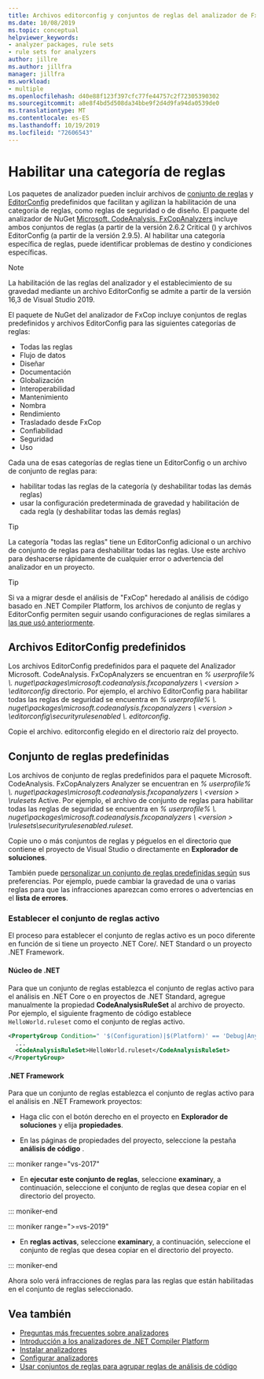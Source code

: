 ```yaml
---
title: Archivos editorconfig y conjuntos de reglas del analizador de FxCop
ms.date: 10/08/2019
ms.topic: conceptual
helpviewer_keywords:
- analyzer packages, rule sets
- rule sets for analyzers
author: jillre
ms.author: jillfra
manager: jillfra
ms.workload:
- multiple
ms.openlocfilehash: d40e88f123f397cfc77fe44757c2f72305390302
ms.sourcegitcommit: a8e8f4bd5d508da34bbe9f2d4d9fa94da0539de0
ms.translationtype: MT
ms.contentlocale: es-ES
ms.lasthandoff: 10/19/2019
ms.locfileid: "72606543"
---
```

# <a name="enable-a-category-of-rules"></a>Habilitar una categoría de reglas

Los paquetes de analizador pueden incluir archivos de [conjunto de reglas](using-rule-sets-to-group-code-analysis-rules.md) y [EditorConfig](use-roslyn-analyzers.md#set-rule-severity-in-an-editorconfig-file) predefinidos que facilitan y agilizan la habilitación de una categoría de reglas, como reglas de seguridad o de diseño. El paquete del analizador de NuGet [Microsoft. CodeAnalysis. FxCopAnalyzers](https://www.nuget.org/packages/Microsoft.CodeAnalysis.FxCopAnalyzers/) incluye ambos conjuntos de reglas (a partir de la versión 2.6.2 Critical () y archivos EditorConfig (a partir de la versión 2.9.5). Al habilitar una categoría específica de reglas, puede identificar problemas de destino y condiciones específicas.

> [!NOTE]
> La habilitación de las reglas del analizador y el establecimiento de su gravedad mediante un archivo EditorConfig se admite a partir de la versión 16,3 de Visual Studio 2019.

El paquete de NuGet del analizador de FxCop incluye conjuntos de reglas predefinidos y archivos EditorConfig para las siguientes categorías de reglas:

- Todas las reglas
- Flujo de datos
- Diseñar
- Documentación
- Globalización
- Interoperabilidad
- Mantenimiento
- Nombra
- Rendimiento
- Trasladado desde FxCop
- Confiabilidad
- Seguridad
- Uso

Cada una de esas categorías de reglas tiene un EditorConfig o un archivo de conjunto de reglas para:

- habilitar todas las reglas de la categoría (y deshabilitar todas las demás reglas)
- usar la configuración predeterminada de gravedad y habilitación de cada regla (y deshabilitar todas las demás reglas)

> [!TIP]
> La categoría "todas las reglas" tiene un EditorConfig adicional o un archivo de conjunto de reglas para deshabilitar todas las reglas. Use este archivo para deshacerse rápidamente de cualquier error o advertencia del analizador en un proyecto.

> [!TIP]
> Si va a migrar desde el análisis de "FxCop" heredado al análisis de código basado en .NET Compiler Platform, los archivos de conjunto de reglas y EditorConfig permiten seguir usando configuraciones de reglas similares a [las que usó anteriormente](rule-set-reference.md).

## <a name="predefined-editorconfig-files"></a>Archivos EditorConfig predefinidos

Los archivos EditorConfig predefinidos para el paquete del Analizador Microsoft. CodeAnalysis. FxCopAnalyzers se encuentran en *% userprofile% \\. nuget\packages\microsoft.codeanalysis.fxcopanalyzers \\ \<version \> \editorconfig* directorio. Por ejemplo, el archivo EditorConfig para habilitar todas las reglas de seguridad se encuentra en *% userprofile% \\. nuget\packages\microsoft.codeanalysis.fxcopanalyzers \\ \<version \> \editorconfig\securityrulesenabled \\. editorconfig*.

Copie el archivo. editorconfig elegido en el directorio raíz del proyecto.

## <a name="predefined-rule-sets"></a>Conjunto de reglas predefinidas

Los archivos de conjunto de reglas predefinidos para el paquete Microsoft. CodeAnalysis. FxCopAnalyzers Analyzer se encuentran en *% userprofile% \\. nuget\packages\microsoft.codeanalysis.fxcopanalyzers \\ \<version \> \rulesets* Active. Por ejemplo, el archivo de conjunto de reglas para habilitar todas las reglas de seguridad se encuentra en *% userprofile% \\. nuget\packages\microsoft.codeanalysis.fxcopanalyzers \\ \<version \> \rulesets\securityrulesenabled.ruleset*.

Copie uno o más conjuntos de reglas y péguelos en el directorio que contiene el proyecto de Visual Studio o directamente en **Explorador de soluciones**.

También puede [personalizar un conjunto de reglas predefinidas según](how-to-create-a-custom-rule-set.md) sus preferencias. Por ejemplo, puede cambiar la gravedad de una o varias reglas para que las infracciones aparezcan como errores o advertencias en el **lista de errores**.

### <a name="set-the-active-rule-set"></a>Establecer el conjunto de reglas activo

El proceso para establecer el conjunto de reglas activo es un poco diferente en función de si tiene un proyecto .NET Core/. NET Standard o un proyecto .NET Framework.

#### <a name="net-core"></a>Núcleo de .NET

Para que un conjunto de reglas establezca el conjunto de reglas activo para el análisis en .NET Core o en proyectos de .NET Standard, agregue manualmente la propiedad **CodeAnalysisRuleSet** al archivo de proyecto. Por ejemplo, el siguiente fragmento de código establece `HelloWorld.ruleset` como el conjunto de reglas activo.

```xml
<PropertyGroup Condition=" '$(Configuration)|$(Platform)' == 'Debug|AnyCPU' ">
  ...
  <CodeAnalysisRuleSet>HelloWorld.ruleset</CodeAnalysisRuleSet>
</PropertyGroup>
```

#### <a name="net-framework"></a>.NET Framework

Para que un conjunto de reglas establezca el conjunto de reglas activo para el análisis en .NET Framework proyectos:

- Haga clic con el botón derecho en el proyecto en **Explorador de soluciones** y elija **propiedades**.

- En las páginas de propiedades del proyecto, seleccione la pestaña **análisis de código** .

::: moniker range="vs-2017"

- En **ejecutar este conjunto de reglas**, seleccione **examinar**y, a continuación, seleccione el conjunto de reglas que desea copiar en el directorio del proyecto.

::: moniker-end

::: moniker range=">=vs-2019"

- En **reglas activas**, seleccione **examinar**y, a continuación, seleccione el conjunto de reglas que desea copiar en el directorio del proyecto.

::: moniker-end

   Ahora solo verá infracciones de reglas para las reglas que están habilitadas en el conjunto de reglas seleccionado.

## <a name="see-also"></a>Vea también

- [Preguntas más frecuentes sobre analizadores](analyzers-faq.md)
- [Introducción a los analizadores de .NET Compiler Platform](roslyn-analyzers-overview.md)
- [Instalar analizadores](install-roslyn-analyzers.md)
- [Configurar analizadores](use-roslyn-analyzers.md)
- [Usar conjuntos de reglas para agrupar reglas de análisis de código](using-rule-sets-to-group-code-analysis-rules.md)
